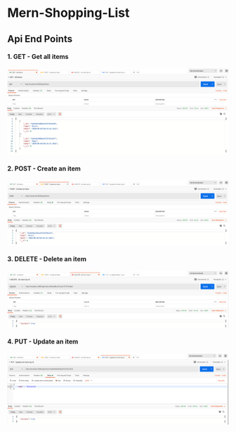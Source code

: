 # Mern-Shopping-List

## Api End Points

#### 1. GET - Get all items
![GET Request](/readMeImages/GET.png)

#### 2. POST - Create an item
![POST Request](/readMeImages/POST.png)

#### 3. DELETE - Delete an item
![DELETE Request](/readMeImages/DELETE.png)

#### 4. PUT - Update an item
![PUT Request](/readMeImages/PUT.png)